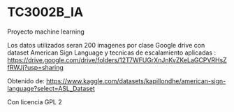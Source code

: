 # TC3002B_IA
Proyecto machine learning

Los datos utilizados seran 200 imagenes por clase
Google drive con dataset American Sign Language y tecnicas de escalamiento aplicadas :
https://drive.google.com/drive/folders/12T7WFUGrXnJnKvZKeLaGCPVRHsZfRWJj?usp=sharing

Obtenido de:
https://www.kaggle.com/datasets/kapillondhe/american-sign-language?select=ASL_Dataset

Con licencia
GPL 2
